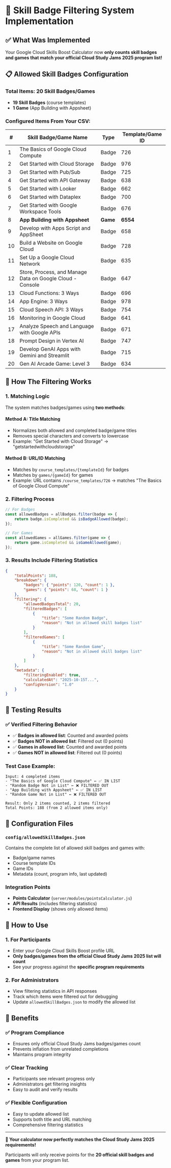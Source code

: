 # 🎯 Skill Badge Filtering System Implementation

## ✅ What Was Implemented

Your Google Cloud Skills Boost Calculator now **only counts skill badges and games that match your official Cloud Study Jams 2025 program list!**

## 📋 Allowed Skill Badges Configuration

### **Total Items**: 20 Skill Badges/Games
- **19 Skill Badges** (course templates)
- **1 Game** (App Building with Appsheet)

### **Configured Items From Your CSV**:

| # | Skill Badge/Game Name | Type | Template/Game ID |
|---|---|---|---|
| 1 | The Basics of Google Cloud Compute | Badge | 726 |
| 2 | Get Started with Cloud Storage | Badge | 976 |
| 3 | Get Started with Pub/Sub | Badge | 725 |
| 4 | Get Started with API Gateway | Badge | 638 |
| 5 | Get Started with Looker | Badge | 662 |
| 6 | Get Started with Dataplex | Badge | 700 |
| 7 | Get Started with Google Workspace Tools | Badge | 676 |
| 8 | **App Building with Appsheet** | **Game** | **6554** |
| 9 | Develop with Apps Script and AppSheet | Badge | 658 |
| 10 | Build a Website on Google Cloud | Badge | 728 |
| 11 | Set Up a Google Cloud Network | Badge | 635 |
| 12 | Store, Process, and Manage Data on Google Cloud - Console | Badge | 647 |
| 13 | Cloud Functions: 3 Ways | Badge | 696 |
| 14 | App Engine: 3 Ways | Badge | 978 |
| 15 | Cloud Speech API: 3 Ways | Badge | 754 |
| 16 | Monitoring in Google Cloud | Badge | 641 |
| 17 | Analyze Speech and Language with Google APIs | Badge | 671 |
| 18 | Prompt Design in Vertex AI | Badge | 747 |
| 19 | Develop GenAI Apps with Gemini and Streamlit | Badge | 715 |
| 20 | Gen AI Arcade Game: Level 3 | Badge | 634 |

## 🔧 How The Filtering Works

### **1. Matching Logic**
The system matches badges/games using **two methods**:

#### **Method A: Title Matching**
- Normalizes both allowed and completed badge/game titles
- Removes special characters and converts to lowercase
- Example: "Get Started with Cloud Storage" → "getstartedwithcloudstorage"

#### **Method B: URL/ID Matching**
- Matches by `course_templates/{templateId}` for badges
- Matches by `games/{gameId}` for games
- Example: URL contains `/course_templates/726` → matches "The Basics of Google Cloud Compute"

### **2. Filtering Process**
```javascript
// For Badges
const allowedBadges = allBadges.filter(badge => {
    return badge.isCompleted && isBadgeAllowed(badge);
});

// For Games
const allowedGames = allGames.filter(game => {
    return game.isCompleted && isGameAllowed(game);
});
```

### **3. Results Include Filtering Statistics**
```json
{
    "totalPoints": 188,
    "breakdown": {
        "badges": { "points": 120, "count": 1 },
        "games": { "points": 68, "count": 1 }
    },
    "filtering": {
        "allowedBadgesTotal": 20,
        "filteredBadges": [
            {
                "title": "Some Random Badge",
                "reason": "Not in allowed skill badges list"
            }
        ],
        "filteredGames": [
            {
                "title": "Some Random Game", 
                "reason": "Not in allowed skill badges list"
            }
        ]
    },
    "metadata": {
        "filteringEnabled": true,
        "calculatedAt": "2025-10-15T...",
        "configVersion": "1.0"
    }
}
```

## 🎯 Testing Results

### ✅ **Verified Filtering Behavior**
- ✅ **Badges in allowed list**: Counted and awarded points
- ✅ **Badges NOT in allowed list**: Filtered out (0 points)
- ✅ **Games in allowed list**: Counted and awarded points  
- ✅ **Games NOT in allowed list**: Filtered out (0 points)

### **Test Case Example:**
```
Input: 4 completed items
- "The Basics of Google Cloud Compute" ← ✅ IN LIST
- "Random Badge Not in List" ← ❌ FILTERED OUT
- "App Building with Appsheet" ← ✅ IN LIST  
- "Random Game Not in List" ← ❌ FILTERED OUT

Result: Only 2 items counted, 2 items filtered
Total Points: 188 (from 2 allowed items only)
```

## 📁 Configuration Files

### **`config/allowedSkillBadges.json`**
Contains the complete list of allowed skill badges and games with:
- Badge/game names
- Course template IDs
- Game IDs  
- Metadata (count, program info, last updated)

### **Integration Points**
- **Points Calculator** (`server/modules/pointsCalculator.js`)
- **API Results** (includes filtering statistics)
- **Frontend Display** (shows only allowed items)

## 🚀 How to Use

### **1. For Participants**
- Enter your Google Cloud Skills Boost profile URL
- **Only badges/games from the official Cloud Study Jams 2025 list will count**
- See your progress against the **specific program requirements**

### **2. For Administrators**  
- View filtering statistics in API responses
- Track which items were filtered out for debugging
- Update `allowedSkillBadges.json` to modify the allowed list

## 🎯 Benefits

### **✅ Program Compliance**
- Ensures only official Cloud Study Jams badges/games count
- Prevents inflation from unrelated completions
- Maintains program integrity

### **✅ Clear Tracking**
- Participants see relevant progress only
- Administrators get filtering insights
- Easy to audit and verify results

### **✅ Flexible Configuration**
- Easy to update allowed list
- Supports both title and URL matching
- Comprehensive filtering statistics

---

**🎉 Your calculator now perfectly matches the Cloud Study Jams 2025 requirements!**

Participants will only receive points for the **20 official skill badges and games** from your program list.